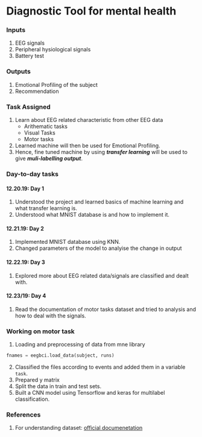# Diagnostic Tool for mental health

### Inputs
1. EEG signals
2. Peripheral hysiological signals
3. Battery test
   
### Outputs
1. Emotional Profiling of the subject
2. Recommendation

### Task Assigned

1. Learn about EEG related characteristic from other EEG data 
    * Arithematic tasks
    * Visual Tasks
    * Motor tasks
2. Learned machine will then be used for Emotional Profiling.
3. Hence, fine tuned machine by using ***transfer learning*** will be used to give ***muli-labelling output***.

### Day-to-day tasks

#### 12.20.19: Day 1

1. Understood the project and learned basics of machine learning and what transfer learning is.
2. Understood what MNIST database is and how to implement it.
   
#### 12.21.19: Day 2

1. Implemented MNIST database using KNN.
2. Changed parameters of the model to analyise the change in output

#### 12.22.19: Day 3

1. Explored more about EEG related data/signals are classified and dealt with.

#### 12.23/19: Day 4
1.  Read the documentation of motor tasks dataset and tried to analysis and how to deal with the signals. 

### Working on motor task
1. Loading and preprocessing of data from mne library
``` python
fnames = eegbci.load_data(subject, runs)
```
2. Classified the files according to events and added them in a variable ```task```.
3. Prepared y matrix
4. Split the data in train and test sets. 
5. Built a CNN model using Tensorflow and keras for multilabel classification.


### References

1. For understanding dataset: [official documenetation](https://mne.tools/stable/generated/mne.datasets.eegbci.load_data.html?highlight=eegbci)




